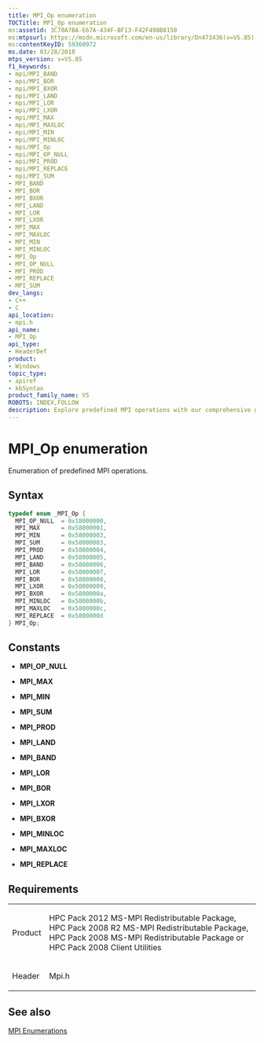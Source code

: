 ```yaml
---
title: MPI_Op enumeration
TOCTitle: MPI_Op enumeration
ms:assetid: 3C70A7BA-E67A-434F-BF13-F42F498B8150
ms:mtpsurl: https://msdn.microsoft.com/en-us/library/Dn473436(v=VS.85)
ms:contentKeyID: 59360972
ms.date: 03/28/2018
mtps_version: v=VS.85
f1_keywords:
- mpi/MPI_BAND
- mpi/MPI_BOR
- mpi/MPI_BXOR
- mpi/MPI_LAND
- mpi/MPI_LOR
- mpi/MPI_LXOR
- mpi/MPI_MAX
- mpi/MPI_MAXLOC
- mpi/MPI_MIN
- mpi/MPI_MINLOC
- mpi/MPI_Op
- mpi/MPI_OP_NULL
- mpi/MPI_PROD
- mpi/MPI_REPLACE
- mpi/MPI_SUM
- MPI_BAND
- MPI_BOR
- MPI_BXOR
- MPI_LAND
- MPI_LOR
- MPI_LXOR
- MPI_MAX
- MPI_MAXLOC
- MPI_MIN
- MPI_MINLOC
- MPI_Op
- MPI_OP_NULL
- MPI_PROD
- MPI_REPLACE
- MPI_SUM
dev_langs:
- C++
- C
api_location:
- mpi.h
api_name:
- MPI_Op
api_type:
- HeaderDef
product:
- Windows
topic_type:
- apiref
- kbSyntax
product_family_name: VS
ROBOTS: INDEX,FOLLOW
description: Explore predefined MPI operations with our comprehensive guide. Learn about MPI_MAX, MPI_MIN, MPI_SUM, and more at Microsoft's official site.
---
```


# MPI\_Op enumeration

Enumeration of predefined MPI operations.

## Syntax

``` c++
typedef enum _MPI_Op { 
  MPI_OP_NULL  = 0x18000000,
  MPI_MAX      = 0x58000001,
  MPI_MIN      = 0x58000003,
  MPI_SUM      = 0x58000003,
  MPI_PROD     = 0x58000004,
  MPI_LAND     = 0x58000005,
  MPI_BAND     = 0x58000006,
  MPI_LOR      = 0x58000007,
  MPI_BOR      = 0x58000008,
  MPI_LXOR     = 0x58000009,
  MPI_BXOR     = 0x5800000a,
  MPI_MINLOC   = 0x5800000b,
  MPI_MAXLOC   = 0x5800000c,
  MPI_REPLACE  = 0x5800000d
} MPI_Op;
```

## Constants

  - **MPI\_OP\_NULL**

  - **MPI\_MAX**

  - **MPI\_MIN**

  - **MPI\_SUM**

  - **MPI\_PROD**

  - **MPI\_LAND**

  - **MPI\_BAND**

  - **MPI\_LOR**

  - **MPI\_BOR**

  - **MPI\_LXOR**

  - **MPI\_BXOR**

  - **MPI\_MINLOC**

  - **MPI\_MAXLOC**

  - **MPI\_REPLACE**

## Requirements

<table>
<colgroup>
<col  />
<col  />
</colgroup>
<tbody>
<tr class="odd">
<td><p>Product</p></td>
<td><p>HPC Pack 2012 MS-MPI Redistributable Package, HPC Pack 2008 R2 MS-MPI Redistributable Package, HPC Pack 2008 MS-MPI Redistributable Package or HPC Pack 2008 Client Utilities</p></td>
</tr>
<tr class="even">
<td><p>Header</p></td>
<td>Mpi.h</td>
</tr>
</tbody>
</table>


## See also

[MPI Enumerations](mpi-enumerations.md)

